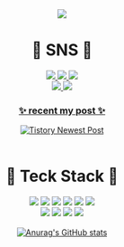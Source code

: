 <div align=center>
	<img src="https://capsule-render.vercel.app/api?type=waving&color=0:9266CC,100:9266CC&&height=210&section=header&text=Si%20Eun%20Github!&fontSize=80&fontColor=ffffff" />	
  
# 🎺 SNS 🎺
<a href="https://velog.io/@poemsilver99"><img src="https://img.shields.io/badge/Velog-20C997?style=flat&logo=Velog&logoColor=white"/><a href="https://velog.io/@poemsilver99">
<a href="https://poetrysilver99.tistory.com/"><img src="https://img.shields.io/badge/Tistory-000000?style=flat&logo=Tistory&logoColor=white"/><a href="https://poetrysilver99.tistory.com/">
<a href="https://github.com/poemsilver"> <img src="https://img.shields.io/badge/GitHub-181717?style=flat&logo=GitHub&logoColor=white"/> <a href="https://github.com/poemsilver"> 	
<a href="https://www.instagram.com/poemsilver99"><img src="https://img.shields.io/badge/Instagram-E4405F?style=flat&logo=GitHub&logoColor=white"/><a href="https://www.instagram.com/poemsilver99"> <img src="https://img.shields.io/badge/Gmail-EA4335?style=flat&logo=Gmail&logoColor=white"/>
<br>

<h3 align="center">✨ recent my post ✨</h3>

<div align="center" style="text-align:center">

[![Tistory Newest Post](https://tistory-readme-stats.vercel.app/api?name=poetrysilver99)](https://poetrysilver99.tistory.com/4)
<br>
<br>

# 🎨 Teck Stack 🎨
<img src="https://img.shields.io/badge/Python-3776AB?style=flat&logo=Python&logoColor=white"/> <img src="https://img.shields.io/badge/C-A8B9CC?style=flat&logo=C&logoColor=white"/> <img src="https://img.shields.io/badge/AWS-232F3E?style=flat&logo=Amazon AWS&logoColor=white"/> <img src="https://img.shields.io/badge/PHP-777BB4?style=flat&logo=PHP&logoColor=white"/> <img src="https://img.shields.io/badge/HTML-E34F26?style=flat&logo=HTML5&logoColor=white"/>
<img src="https://img.shields.io/badge/Apache-D22128?style=flat&logo=Apache&logoColor=white"/> 
<br>
<img src="https://img.shields.io/badge/PyCharm-000000?style=flat&logo=PyCharm&logoColor=white"/> 
<img src="https://img.shields.io/badge/Visual Studio Code-007ACC?style=flat&logo=Visual Studio Code&logoColor=white"/>
<img src="https://img.shields.io/badge/Jenkins-D24939?style=flat&logo=Jenkins&logoColor=white"/> 
<img src="https://img.shields.io/badge/PTC-68BC71?style=flat&logo=PTC&logoColor=white"/>
<br>
<br>
[![Anurag's GitHub stats](https://github-readme-stats.vercel.app/api?username=poemsilver)](https://github.com/poemsilver/github-readme-stats)

